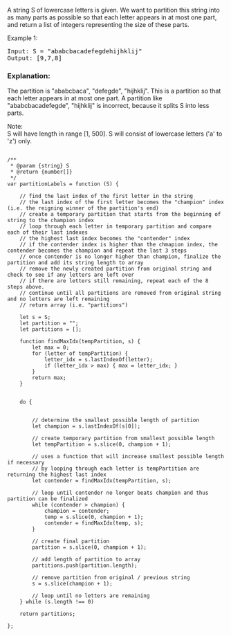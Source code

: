 A string S of lowercase letters is given. We want to partition this string into as many parts as possible so that each letter appears in at most one part, and return a list of integers representing the size of these parts.

Example 1:
<pre>
Input: S = "ababcbacadefegdehijhklij"
Output: [9,7,8]
</pre>
### Explanation:  
The partition is "ababcbaca", "defegde", "hijhklij".
This is a partition so that each letter appears in at most one part.
A partition like "ababcbacadefegde", "hijhklij" is incorrect, because it splits S into less parts.

Note:  
S will have length in range [1, 500].
S will consist of lowercase letters ('a' to 'z') only.

<pre><code>
/**
 * @param {string} S
 * @return {number[]}
 */
var partitionLabels = function (S) {

    // find the last index of the first letter in the string
    // the last index of the first letter becomes the "champion" index (i.e. the reigning winner of the partition's end)
    // create a temporary partition that starts from the beginning of string to the champion index
    // loop through each letter in temporary partition and compare each of their last indexes
    // the highest last index becomes the "contender" index
    // if the contender index is higher than the chmapion index, the contender becomes the champion and repeat the last 3 steps
    // once contender is no longer higher than champion, finalize the partition and add its string length to array
    // remove the newly created partition from original string and check to see if any letters are left over
    // if there are letters still remaining, repeat each of the 8 steps above.
    // continue until all partitions are removed from original string and no letters are left remaining
    // return array (i.e. "partitions")

    let s = S;
    let partition = "";
    let partitions = [];

    function findMaxIdx(tempPartition, s) {
        let max = 0;
        for (letter of tempPartition) {
            letter_idx = s.lastIndexOf(letter);
            if (letter_idx > max) { max = letter_idx; }
        }
        return max;
    }


    do {


        // determine the smallest possible length of partition
        let champion = s.lastIndexOf(s[0]);

        // create temporary partition from smallest possible length
        let tempPartition = s.slice(0, champion + 1);

        // uses a function that will increase smallest possible length if necessary
        // by looping through each letter is tempPartition are returning the highest last index
        let contender = findMaxIdx(tempPartition, s);

        // loop until contender no longer beats champion and thus partition can be finalized
        while (contender > champion) {
            champion = contender;
            temp = s.slice(0, champion + 1);
            contender = findMaxIdx(temp, s);
        }

        // create final partition
        partition = s.slice(0, champion + 1);

        // add length of partition to array
        partitions.push(partition.length);

        // remove partition from original / previous string
        s = s.slice(champion + 1);

        // loop until no letters are remaining   
    } while (s.length !== 0)

    return partitions;

};
</code></pre>